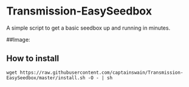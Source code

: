 # Transmission-EasySeedbox
A simple script to get a basic seedbox up and running in minutes.


##Image:
<!-- ![alt text](https://i2.wp.com/swain.pw/wp-content/uploads/2015/05/goodscreen.png?resize=378%2C242)
 -->
## How to install
```wget https://raw.githubusercontent.com/captainswain/Transmission-EasySeedbox/master/install.sh -O - | sh```